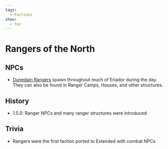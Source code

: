 ```yaml
---
tags:
  - Factions
show:
  - toc
---
```


####

# Rangers of the North

## NPCs
- [Dunedain Rangers](/Extended-Wiki/wiki/Dunedain_Ranger) spawn throughout much of Eriador during the day. They can also be found in Ranger Camps, Houses, and other structures.

## History
- 1.5.0: Ranger NPCs and many ranger structures were introduced

## Trivia

- Rangers were the first faction ported to Extended with combat NPCs